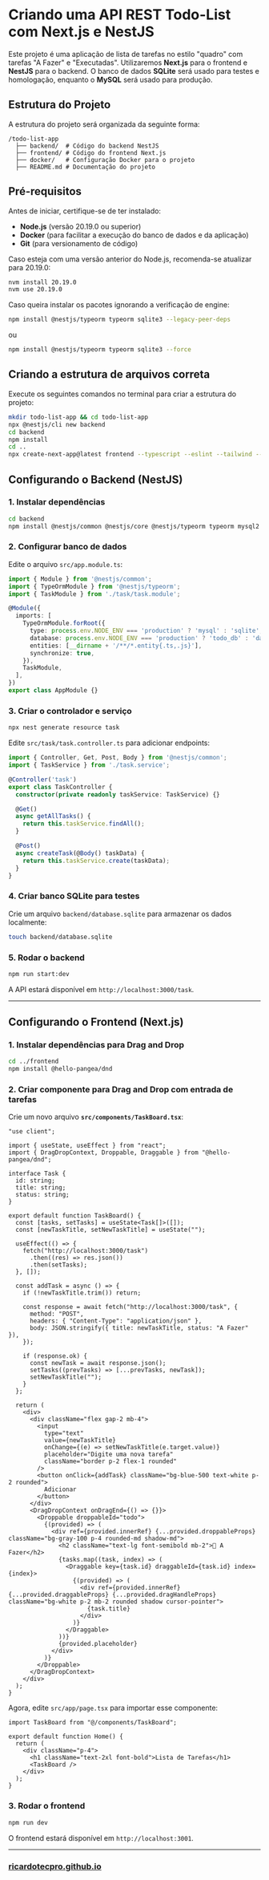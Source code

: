# Criando uma API REST Todo-List com Next.js e NestJS

Este projeto é uma aplicação de lista de tarefas no estilo "quadro" com tarefas "A Fazer" e "Executadas". Utilizaremos **Next.js** para o frontend e **NestJS** para o backend. O banco de dados **SQLite** será usado para testes e homologação, enquanto o **MySQL** será usado para produção.

## Estrutura do Projeto

A estrutura do projeto será organizada da seguinte forma:

```
/todo-list-app
  ├── backend/  # Código do backend NestJS
  ├── frontend/ # Código do frontend Next.js
  ├── docker/   # Configuração Docker para o projeto
  ├── README.md # Documentação do projeto
```

## Pré-requisitos

Antes de iniciar, certifique-se de ter instalado:

- **Node.js** (versão 20.19.0 ou superior)
- **Docker** (para facilitar a execução do banco de dados e da aplicação)
- **Git** (para versionamento de código)

Caso esteja com uma versão anterior do Node.js, recomenda-se atualizar para 20.19.0:

```sh
nvm install 20.19.0
nvm use 20.19.0
```

Caso queira instalar os pacotes ignorando a verificação de engine:

```sh
npm install @nestjs/typeorm typeorm sqlite3 --legacy-peer-deps
```

ou

```sh
npm install @nestjs/typeorm typeorm sqlite3 --force
```

## Criando a estrutura de arquivos correta

Execute os seguintes comandos no terminal para criar a estrutura do projeto:

```sh
mkdir todo-list-app && cd todo-list-app
npx @nestjs/cli new backend
cd backend
npm install
cd ..
npx create-next-app@latest frontend --typescript --eslint --tailwind --src-dir --app --import-alias "@/*"
```

## Configurando o Backend (NestJS)

### 1. Instalar dependências

```sh
cd backend
npm install @nestjs/common @nestjs/core @nestjs/typeorm typeorm mysql2 sqlite3 reflect-metadata
```

### 2. Configurar banco de dados

Edite o arquivo `src/app.module.ts`:

```typescript
import { Module } from '@nestjs/common';
import { TypeOrmModule } from '@nestjs/typeorm';
import { TaskModule } from './task/task.module';

@Module({
  imports: [
    TypeOrmModule.forRoot({
      type: process.env.NODE_ENV === 'production' ? 'mysql' : 'sqlite',
      database: process.env.NODE_ENV === 'production' ? 'todo_db' : 'database.sqlite',
      entities: [__dirname + '/**/*.entity{.ts,.js}'],
      synchronize: true,
    }),
    TaskModule,
  ],
})
export class AppModule {}
```

### 3. Criar o controlador e serviço

```sh
npx nest generate resource task
```

Edite `src/task/task.controller.ts` para adicionar endpoints:

```typescript
import { Controller, Get, Post, Body } from '@nestjs/common';
import { TaskService } from './task.service';

@Controller('task')
export class TaskController {
  constructor(private readonly taskService: TaskService) {}

  @Get()
  async getAllTasks() {
    return this.taskService.findAll();
  }

  @Post()
  async createTask(@Body() taskData) {
    return this.taskService.create(taskData);
  }
}
```

### 4. Criar banco SQLite para testes

Crie um arquivo `backend/database.sqlite` para armazenar os dados localmente:

```sh
touch backend/database.sqlite
```

### 5. Rodar o backend

```sh
npm run start:dev
```

A API estará disponível em `http://localhost:3000/task`.

---

## Configurando o Frontend (Next.js)

### 1. Instalar dependências para Drag and Drop

```sh
cd ../frontend
npm install @hello-pangea/dnd
```

### 2. Criar componente para Drag and Drop com entrada de tarefas

Crie um novo arquivo **`src/components/TaskBoard.tsx`**:

```tsx
"use client";

import { useState, useEffect } from "react";
import { DragDropContext, Droppable, Draggable } from "@hello-pangea/dnd";

interface Task {
  id: string;
  title: string;
  status: string;
}

export default function TaskBoard() {
  const [tasks, setTasks] = useState<Task[]>([]);
  const [newTaskTitle, setNewTaskTitle] = useState("");

  useEffect(() => {
    fetch("http://localhost:3000/task")
      .then((res) => res.json())
      .then(setTasks);
  }, []);

  const addTask = async () => {
    if (!newTaskTitle.trim()) return;

    const response = await fetch("http://localhost:3000/task", {
      method: "POST",
      headers: { "Content-Type": "application/json" },
      body: JSON.stringify({ title: newTaskTitle, status: "A Fazer" }),
    });

    if (response.ok) {
      const newTask = await response.json();
      setTasks((prevTasks) => [...prevTasks, newTask]);
      setNewTaskTitle("");
    }
  };

  return (
    <div>
      <div className="flex gap-2 mb-4">
        <input
          type="text"
          value={newTaskTitle}
          onChange={(e) => setNewTaskTitle(e.target.value)}
          placeholder="Digite uma nova tarefa"
          className="border p-2 flex-1 rounded"
        />
        <button onClick={addTask} className="bg-blue-500 text-white p-2 rounded">
          Adicionar
        </button>
      </div>
      <DragDropContext onDragEnd={() => {}}>
        <Droppable droppableId="todo">
          {(provided) => (
            <div ref={provided.innerRef} {...provided.droppableProps} className="bg-gray-100 p-4 rounded-md shadow-md">
              <h2 className="text-lg font-semibold mb-2">📌 A Fazer</h2>
              {tasks.map((task, index) => (
                <Draggable key={task.id} draggableId={task.id} index={index}>
                  {(provided) => (
                    <div ref={provided.innerRef} {...provided.draggableProps} {...provided.dragHandleProps} className="bg-white p-2 mb-2 rounded shadow cursor-pointer">
                      {task.title}
                    </div>
                  )}
                </Draggable>
              ))}
              {provided.placeholder}
            </div>
          )}
        </Droppable>
      </DragDropContext>
    </div>
  );
}
```

Agora, edite `src/app/page.tsx` para importar esse componente:

```tsx
import TaskBoard from "@/components/TaskBoard";

export default function Home() {
  return (
    <div className="p-4">
      <h1 className="text-2xl font-bold">Lista de Tarefas</h1>
      <TaskBoard />
    </div>
  );
}
```

### 3. Rodar o frontend

```sh
npm run dev
```

O frontend estará disponível em `http://localhost:3001`.


---

### [ricardotecpro.github.io](https://ricardotecpro.github.io/)
